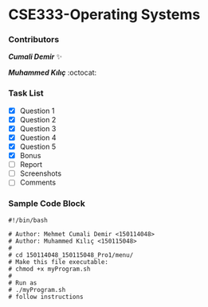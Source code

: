 # CSE333-Operating Systems 

### Contributors
__*Cumali Demir*__ :sparkles:

__*Muhammed Kılıç*__ :octocat:

 ### Task List

- [x] Question 1
- [x] Question 2
- [x] Question 3
- [x] Question 4
- [x] Question 5
- [x] Bonus
- [ ] Report
- [ ] Screenshots
- [ ] Comments
 
### Sample Code Block

``` shell
#!/bin/bash

# Author: Mehmet Cumali Demir <150114048>
# Author: Muhammed Kılıç <150115048>
# 
# cd 150114048_150115048_Pro1/menu/
# Make this file executable:
# chmod +x myProgram.sh
#
# Run as
# ./myProgram.sh
# follow instructions
```
